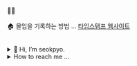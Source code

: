 🏃‍♂️<br><br>
🏠 몰입을 기록하는 방법 ... <a target="_blank" href="https://time-stamp.neocities.org/">타임스탬프 웹사이트</a>
<br><br>

<details>
 <summary>👋 Hi, I’m seokpyo.</summary>
 
 <br>
 👀 I’m interested in Web development and graphic design especially Type.
 <br><br>
 🌱 I’m currently learning JavaScript.
</details>
 
 
 
 
 <details>
   <summary>How to reach me ...  </summary>
   <br>
  
    📫 hongseokpyou@gmail.com
 </details>


<!---
seok-pyo/seok-pyo is a ✨ special ✨ repository because its `README.md` (this file) appears on your GitHub profile.
You can click the Preview link to take a look at your changes.
--->
